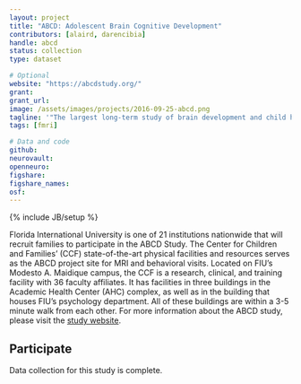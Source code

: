 ```yaml
---
layout: project
title: "ABCD: Adolescent Brain Cognitive Development"
contributors: [alaird, darencibia]
handle: abcd
status: collection
type: dataset

# Optional
website: "https://abcdstudy.org/"
grant:
grant_url:
image: /assets/images/projects/2016-09-25-abcd.png
tagline: '"The largest long-term study of brain development and child health in the United States."'
tags: [fmri]

# Data and code
github:
neurovault:
openneuro:
figshare:
figshare_names:
osf:
---
```

{% include JB/setup %}

Florida International University is one of 21 institutions nationwide that will recruit families to participate in the ABCD Study. The Center for Children and Families’ (CCF) state-of-the-art physical facilities and resources serves as the ABCD project site for MRI and behavioral visits. Located on FIU’s Modesto A. Maidique campus, the CCF is a research, clinical, and training facility with 36 faculty affiliates. It has facilities in three buildings in the Academic Health Center (AHC) complex, as well as in the building that houses FIU’s psychology department. All of these buildings are within a 3-5 minute walk from each other. For more information about the ABCD study, please visit the [study website](https://abcdstudy.org/index.html).

## Participate

Data collection for this study is complete.
